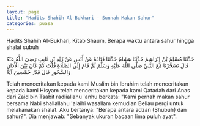 ```yaml
---
layout: page
title: "Hadits Shahih Al-Bukhari - Sunnah Makan Sahur"
categories: puasa
---
```


Hadits Shahih Al-Bukhari, Kitab Shaum, Berapa waktu antara sahur hingga shalat subuh

<p class="arab">
حَدَّثَنَا مُسْلِمُ بْنُ إِبْرَاهِيمَ حَدَّثَنَا هِشَامٌ حَدَّثَنَا قَتَادَةُ عَنْ أَنَسٍ عَنْ زَيْدِ بْنِ ثَابِتٍ رَضِيَ اللَّهُ عَنْهُ قَالَ تَسَحَّرْنَا مَعَ النَّبِيِّ صَلَّى اللَّهُ عَلَيْهِ وَسَلَّمَ ثُمَّ قَامَ إِلَى الصَّلَاةِ قُلْتُ كَمْ كَانَ بَيْنَ الْأَذَانِ وَالسَّحُورِ قَالَ قَدْرُ خَمْسِينَ آيَةً
</p>

Telah menceritakan kepada kami Muslim bin Ibrahim telah menceritakan kepada kami Hisyam telah menceritakan kepada kami Qatadah dari Anas dari Zaid bin Tsabit radliallahu 'anhu berkata: "Kami pernah makan sahur bersama Nabi shallallahu 'alaihi wasallam kemudian Beliau pergi untuk melakanakan shalat. Aku bertanya: "Berapa antara adzan (Shubuh) dan sahur?". Dia menjawab: "Sebanyak ukuran bacaan lima puluh ayat".
